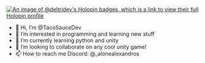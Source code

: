 [![An image of @deltridev's Holopin badges, which is a link to view their full Holopin profile](https://holopin.me/deltridev)](https://holopin.io/@deltridev)
- 👋 Hi, I’m @TacoSauceDev
- 👀 I’m interested in programming and learning new stuff
- 🌱 I’m currently learning python and unity
- 💞️ I’m looking to collaborate on any cool unity game!
- 📫 How to reach me Discord: @_alonealexandros

<!---
DeltriDev/DeltriDev is a ✨ special ✨ repository because its `README.md` (this file) appears on your GitHub profile.
You can click the Preview link to take a look at your changes.
--->
